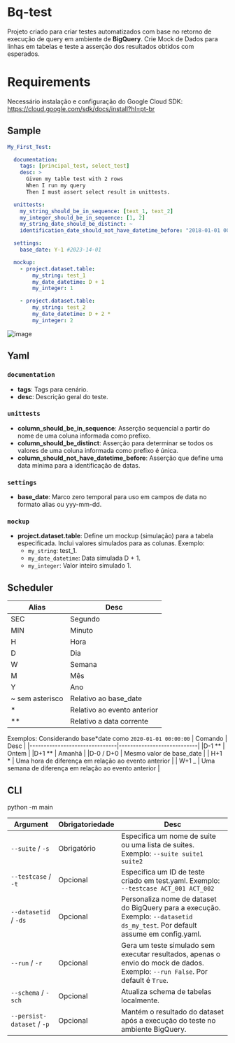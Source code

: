 # Bq-test

Projeto criado para criar testes automatizados com base no retorno de execução de query em ambiente de **BigQuery**. Crie Mock de Dados para linhas em tabelas e teste a asserção dos resultados obtidos com esperados.

# Requirements

Necessário instalação e configuração do Google Cloud SDK:
https://cloud.google.com/sdk/docs/install?hl=pt-br

## Sample

```yaml
My_First_Test:

  documentation:
    tags: [principal_test, select_test]
    desc: >
      Given my table test with 2 rows
      When I run my query
      Then I must assert select result in unittests.

  unittests:
    my_string_should_be_in_sequence: [text_1, text_2]
    my_integer_should_be_in_sequence: [1, 2]
    my_string_date_should_be_distinct: ~
    identification_date_should_not_have_datetime_before: "2018-01-01 00:00:00"

  settings:
    base_date: Y-1 #2023-14-01

  mockup:
    - project.dataset.table:
        my_string: test_1
        my_date_datetime: D + 1
        my_integer: 1

    - project.dataset.table:
        my_string: test_2
        my_date_datetime: D + 2 *
        my_integer: 2
```

![image](https://github.com/EduardPontez/bq-test/assets/35925620/4971c64c-6863-4798-925f-47f1f8900af6)

## Yaml

### `documentation`

- **tags**: Tags para cenário.
- **desc**: Descrição geral do teste.

### `unittests`

- **column_should_be_in_sequence**: Asserção sequencial a partir do nome de uma coluna informada como prefixo.
- **column_should_be_distinct**: Asserção para determinar se todos os valores de uma coluna informada como prefixo é única.
- **column_should_not_have_datetime_before**: Asserção que define uma data mínima para a identificação de datas.

### `settings`

- **base_date**: Marco zero temporal para uso em campos de data no formato alias ou yyy-mm-dd.

### `mockup`

- **project.dataset.table**: Define um mockup (simulação) para a tabela especificada. Inclui valores simulados para as colunas. Exemplo:
  - `my_string`: test_1.
  - `my_date_datetime`: Data simulada D + 1.
  - `my_integer`: Valor inteiro simulado 1.

## Scheduler

| Alias           | Desc                        |
| --------------- | --------------------------- |
| SEC             | Segundo                     |
| MIN             | Minuto                      |
| H               | Hora                        |
| D               | Dia                         |
| W               | Semana                      |
| M               | Mês                         |
| Y               | Ano                         |
| ~ sem asterisco | Relativo ao base_date       |
| \*              | Relativo ao evento anterior |
| \*\*            | Relativo a data corrente    |

Exemplos:
Considerando base*date como `2020-01-01 00:00:00`
| Comando | Desc |
|-------------------------------|----------------------------|
|D-1 ** | Ontem |
|D+1 ** | Amanhã |
|D-0 / D+0 | Mesmo valor de base_date |
| H+1 * | Uma hora de diferença em relação ao evento anterior |
| W+1 \_ | Uma semana de diferença em relação ao evento anterior |

## CLI

python -m main

| Argument                   | Obrigatoriedade | Desc                                                                                                                           |
| -------------------------- | --------------- | ------------------------------------------------------------------------------------------------------------------------------ |
| `--suite` / `-s`           | Obrigatório     | Especifica um nome de suite ou uma lista de suites. Exemplo: `--suite suite1 suite2`                                           |
| `--testcase` / `-t`        | Opcional        | Especifica um ID de teste criado em test.yaml. Exemplo: `--testcase ACT_001 ACT_002`                                           |
| `--datasetid` / `-ds`      | Opcional        | Personaliza nome de dataset do BigQuery para a execução. Exemplo: `--datasetid ds_my_test`. Por default assume em config.yaml. |
| `--run` / `-r`             | Opcional        | Gera um teste simulado sem executar resultados, apenas o envio do mock de dados. Exemplo: `--run False`. Por default é `True`. |
| `--schema` / `-sch`        | Opcional        | Atualiza schema de tabelas localmente.                                                                    |
| `--persist-dataset` / `-p` | Opcional        | Mantém o resultado do dataset após a execução do teste no ambiente BigQuery.                                                   |
